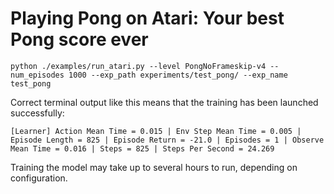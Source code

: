 # Playing Pong on Atari: Your best Pong score ever

```
python ./examples/run_atari.py --level PongNoFrameskip-v4 --num_episodes 1000 --exp_path experiments/test_pong/ --exp_name test_pong
```
Correct terminal output like this means that the training has been launched successfully:

`[Learner] Action Mean Time = 0.015 | Env Step Mean Time = 0.005 | Episode Length = 825 | Episode Return = -21.0 | Episodes = 1 | Observe Mean Time = 0.016 | Steps = 825 | Steps Per Second = 24.269` 

Training the model may take up to several hours to run, depending on configuration.
